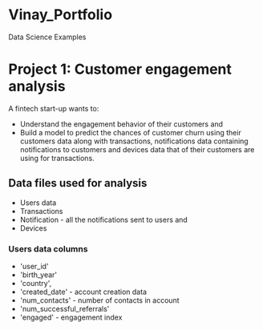 # Vinay_Portfolio

Data Science Examples
# Project 1: Customer engagement analysis
A fintech start-up wants to:
* Understand the engagement behavior of their customers and 
* Build a model to predict the chances of customer churn using their customers data along with transactions, notifications data containing notifications to customers and devices data that of their customers are using for transactions.

## Data files used for analysis
* Users data 
* Transactions
* Notification - all the notifications sent to users and
* Devices

### Users data columns
* 'user_id'
* 'birth_year'
* 'country',
* 'created_date' - account creation data
* 'num_contacts' - number of contacts in account
* 'num_successful_referrals'
* 'engaged' - engagement index
